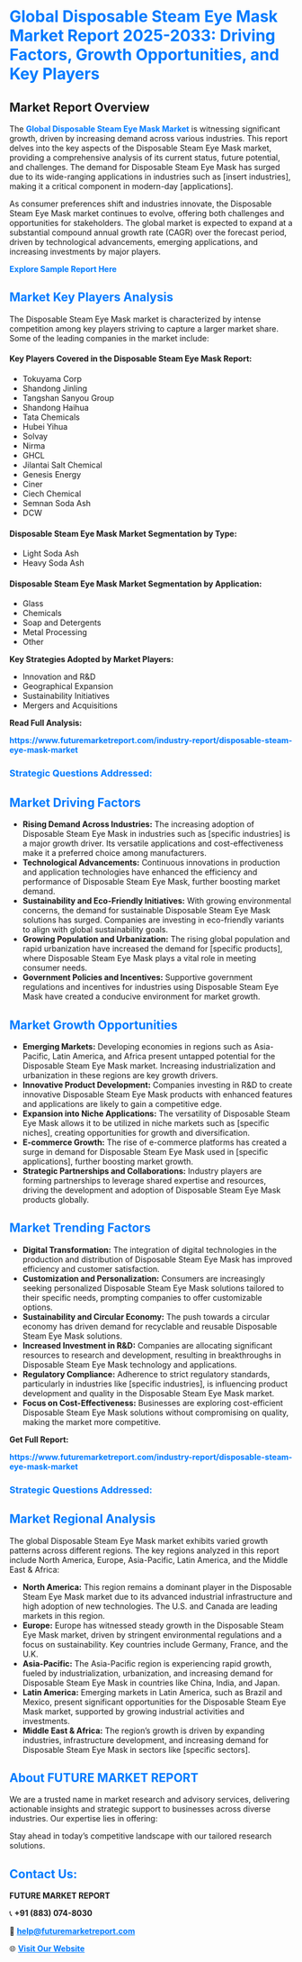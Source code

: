 <h1 style="color: #007BFF;">Global Disposable Steam Eye Mask Market Report 2025-2033: Driving Factors, Growth Opportunities, and Key Players</h1>

<section id="overview">
<h2>Market Report Overview</h2>
<p>The <a href="https://www.futuremarketreport.com/industry-report/disposable-steam-eye-mask-market" style="color: #007BFF; text-decoration: none;"><strong>Global Disposable Steam Eye Mask Market</strong></a> is witnessing significant growth, driven by increasing demand across various industries. This report delves into the key aspects of the Disposable Steam Eye Mask market, providing a comprehensive analysis of its current status, future potential, and challenges. The demand for Disposable Steam Eye Mask has surged due to its wide-ranging applications in industries such as [insert industries], making it a critical component in modern-day [applications].</p>
<p>As consumer preferences shift and industries innovate, the Disposable Steam Eye Mask market continues to evolve, offering both challenges and opportunities for stakeholders. The global market is expected to expand at a substantial compound annual growth rate (CAGR) over the forecast period, driven by technological advancements, emerging applications, and increasing investments by major players.</p>
</section>

<section id="overview">
<p><a href="https://www.futuremarketreport.com/request-sample/reportId=33389" style="color: #007BFF; text-decoration: none;"><strong>Explore Sample Report Here</strong></a></p>
</section>

<section id="key-players">
<h2 style="color: #007BFF;">Market Key Players Analysis</h2>
<p>The Disposable Steam Eye Mask market is characterized by intense competition among key players striving to capture a larger market share. Some of the leading companies in the market include:</p>
<h4>Key Players Covered in the Disposable Steam Eye Mask Report:</h4>
<ul><li>Tokuyama Corp</li><li>Shandong Jinling</li><li>Tangshan Sanyou Group</li><li>Shandong Haihua</li><li>Tata Chemicals</li><li>Hubei Yihua</li><li>Solvay</li><li>Nirma</li><li>GHCL</li><li>Jilantai Salt Chemical</li><li>Genesis Energy</li><li>Ciner</li><li>Ciech Chemical</li><li>Semnan Soda Ash</li><li>DCW</li></ul>
<h4>Disposable Steam Eye Mask Market Segmentation by Type:</h4>
<ul><li>Light Soda Ash</li><li>Heavy Soda Ash</li></ul>

<h4>Disposable Steam Eye Mask Market Segmentation by Application:</h4>
<ul><li>Glass</li><li>Chemicals</li><li>Soap and Detergents</li><li>Metal Processing</li><li>Other</li></ul>
<p><strong>Key Strategies Adopted by Market Players:</strong></p>
<ul>
<li>Innovation and R&D</li>
<li>Geographical Expansion</li>
<li>Sustainability Initiatives</li>
<li>Mergers and Acquisitions</li>
</ul>
</section>

<section>
<p><strong>Read Full Analysis: </strong></p><a href="https://www.futuremarketreport.com/industry-report/disposable-steam-eye-mask-market" style="color: #007BFF; text-decoration: none;"><strong>https://www.futuremarketreport.com/industry-report/disposable-steam-eye-mask-market</strong></a>
<h3 style="color: #007BFF;">Strategic Questions Addressed:</h3>
</section>

<section id="driving-factors">
<h2 style="color: #007BFF;">Market Driving Factors</h2>
<ul>
<li><strong>Rising Demand Across Industries:</strong> The increasing adoption of Disposable Steam Eye Mask in industries such as [specific industries] is a major growth driver. Its versatile applications and cost-effectiveness make it a preferred choice among manufacturers.</li>
<li><strong>Technological Advancements:</strong> Continuous innovations in production and application technologies have enhanced the efficiency and performance of Disposable Steam Eye Mask, further boosting market demand.</li>
<li><strong>Sustainability and Eco-Friendly Initiatives:</strong> With growing environmental concerns, the demand for sustainable Disposable Steam Eye Mask solutions has surged. Companies are investing in eco-friendly variants to align with global sustainability goals.</li>
<li><strong>Growing Population and Urbanization:</strong> The rising global population and rapid urbanization have increased the demand for [specific products], where Disposable Steam Eye Mask plays a vital role in meeting consumer needs.</li>
<li><strong>Government Policies and Incentives:</strong> Supportive government regulations and incentives for industries using Disposable Steam Eye Mask have created a conducive environment for market growth.</li>
</ul>
</section>

<section id="growth-opportunities">
<h2 style="color: #007BFF;">Market Growth Opportunities</h2>
<ul>
<li><strong>Emerging Markets:</strong> Developing economies in regions such as Asia-Pacific, Latin America, and Africa present untapped potential for the Disposable Steam Eye Mask market. Increasing industrialization and urbanization in these regions are key growth drivers.</li>
<li><strong>Innovative Product Development:</strong> Companies investing in R&D to create innovative Disposable Steam Eye Mask products with enhanced features and applications are likely to gain a competitive edge.</li>
<li><strong>Expansion into Niche Applications:</strong> The versatility of Disposable Steam Eye Mask allows it to be utilized in niche markets such as [specific niches], creating opportunities for growth and diversification.</li>
<li><strong>E-commerce Growth:</strong> The rise of e-commerce platforms has created a surge in demand for Disposable Steam Eye Mask used in [specific applications], further boosting market growth.</li>
<li><strong>Strategic Partnerships and Collaborations:</strong> Industry players are forming partnerships to leverage shared expertise and resources, driving the development and adoption of Disposable Steam Eye Mask products globally.</li>
</ul>
</section>

<section id="trending-factors">
<h2 style="color: #007BFF;">Market Trending Factors</h2>
<ul>
<li><strong>Digital Transformation:</strong> The integration of digital technologies in the production and distribution of Disposable Steam Eye Mask has improved efficiency and customer satisfaction.</li>
<li><strong>Customization and Personalization:</strong> Consumers are increasingly seeking personalized Disposable Steam Eye Mask solutions tailored to their specific needs, prompting companies to offer customizable options.</li>
<li><strong>Sustainability and Circular Economy:</strong> The push towards a circular economy has driven demand for recyclable and reusable Disposable Steam Eye Mask solutions.</li>
<li><strong>Increased Investment in R&D:</strong> Companies are allocating significant resources to research and development, resulting in breakthroughs in Disposable Steam Eye Mask technology and applications.</li>
<li><strong>Regulatory Compliance:</strong> Adherence to strict regulatory standards, particularly in industries like [specific industries], is influencing product development and quality in the Disposable Steam Eye Mask market.</li>
<li><strong>Focus on Cost-Effectiveness:</strong> Businesses are exploring cost-efficient Disposable Steam Eye Mask solutions without compromising on quality, making the market more competitive.</li>
</ul>
</section>

<section>
<p><strong>Get Full Report: </strong></p><a href="https://www.futuremarketreport.com/industry-report/disposable-steam-eye-mask-market" style="color: #007BFF; text-decoration: none;"><strong>https://www.futuremarketreport.com/industry-report/disposable-steam-eye-mask-market</strong></a>
<h3 style="color: #007BFF;">Strategic Questions Addressed:</h3>
</section>


<section id="regional-analysis">
<h2 style="color: #007BFF;">Market Regional Analysis</h2>
<p>The global Disposable Steam Eye Mask market exhibits varied growth patterns across different regions. The key regions analyzed in this report include North America, Europe, Asia-Pacific, Latin America, and the Middle East & Africa:</p>
<ul>
<li><strong>North America:</strong> This region remains a dominant player in the Disposable Steam Eye Mask market due to its advanced industrial infrastructure and high adoption of new technologies. The U.S. and Canada are leading markets in this region.</li>
<li><strong>Europe:</strong> Europe has witnessed steady growth in the Disposable Steam Eye Mask market, driven by stringent environmental regulations and a focus on sustainability. Key countries include Germany, France, and the U.K.</li>
<li><strong>Asia-Pacific:</strong> The Asia-Pacific region is experiencing rapid growth, fueled by industrialization, urbanization, and increasing demand for Disposable Steam Eye Mask in countries like China, India, and Japan.</li>
<li><strong>Latin America:</strong> Emerging markets in Latin America, such as Brazil and Mexico, present significant opportunities for the Disposable Steam Eye Mask market, supported by growing industrial activities and investments.</li>
<li><strong>Middle East & Africa:</strong> The region’s growth is driven by expanding industries, infrastructure development, and increasing demand for Disposable Steam Eye Mask in sectors like [specific sectors].</li>
</ul>
</section>

<footer>
<h2 style="color: #007BFF;">About FUTURE MARKET REPORT</h2>
<p>We are a trusted name in market research and advisory services, delivering actionable insights and strategic support to businesses across diverse industries. Our expertise lies in offering:</p>

<p>Stay ahead in today’s competitive landscape with our tailored research solutions.</p>

<h2 style="color: #007BFF;">Contact Us:</h2>
<p><strong>FUTURE MARKET REPORT</strong></p>
<p>📞 <strong>+91 (883) 074-8030</strong></p>
<p>📧 <strong><a href="mailto:help@futuremarketreport.com" style="color: #007BFF;">help@futuremarketreport.com</a></strong></p>
<p>🌐 <strong><a href="https://www.futuremarketreport.com/" style="color: #007BFF;">Visit Our Website</a></strong></p>
</footer>